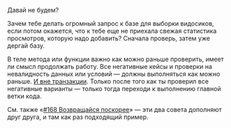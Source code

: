Давай не будем?

Зачем тебе делать огромный запрос к базе для выборки видосиков, если потом окажется, что к тебе еще не приехала свежая статистика просмотров, которую надо добавить? Сначала проверь, затем уже дергай базу.

В теле метода или функции важно как можно раньше проверить, имеет ли смысл продолжать работу. Все негативные кейсы и проверки на невалидность данных или условий — должны выполняться как можно раньше. <a href="../186/">И вне транзакции</a>. Только после того как ты проверил все негативные варианты — только тогда переходи к выполнению главной ветки кода.

См. также «<a href="../168/">#168 Возвращайся поскорее</a>» — эти два совета дополняют друг друга, и там как раз подходящий пример.
